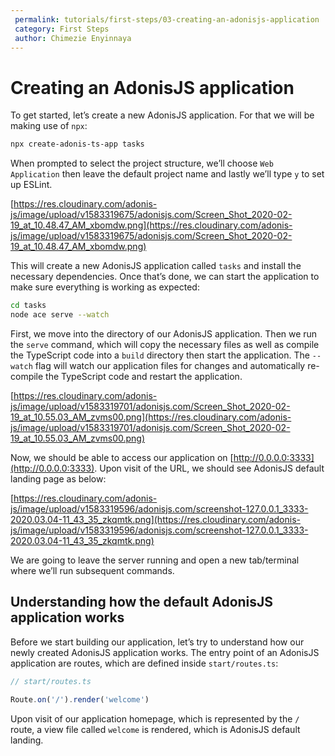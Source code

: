 ```yaml
---
 permalink: tutorials/first-steps/03-creating-an-adonisjs-application
 category: First Steps
 author: Chimezie Enyinnaya
---
```


# Creating an AdonisJS application

To get started, let’s create a new AdonisJS application. For that we will be making use of `npx`:

```bash
npx create-adonis-ts-app tasks
```

When prompted to select the project structure, we’ll choose `Web Application` then leave the default project name and lastly we’ll type `y` to set up ESLint.

[https://res.cloudinary.com/adonis-js/image/upload/v1583319675/adonisjs.com/Screen_Shot_2020-02-19_at_10.48.47_AM_xbomdw.png](https://res.cloudinary.com/adonis-js/image/upload/v1583319675/adonisjs.com/Screen_Shot_2020-02-19_at_10.48.47_AM_xbomdw.png)

This will create a new AdonisJS application called `tasks` and install the necessary dependencies. Once that’s done, we can start the application to make sure everything is working as expected:

```bash
cd tasks
node ace serve --watch
```

First, we move into the directory of our AdonisJS application. Then we run the `serve` command, which will copy the necessary files as well as compile the TypeScript code into a `build`  directory then start the application. The `--watch` flag will watch our application files for changes and automatically re-compile the TypeScript code and restart the application.

[https://res.cloudinary.com/adonis-js/image/upload/v1583319701/adonisjs.com/Screen_Shot_2020-02-19_at_10.55.03_AM_zvms00.png](https://res.cloudinary.com/adonis-js/image/upload/v1583319701/adonisjs.com/Screen_Shot_2020-02-19_at_10.55.03_AM_zvms00.png)

Now, we should be able to access our application on [http://0.0.0.0:3333](http://0.0.0.0:3333). Upon visit of the URL, we should see AdonisJS default landing page as below:

[https://res.cloudinary.com/adonis-js/image/upload/v1583319596/adonisjs.com/screenshot-127.0.0.1_3333-2020.03.04-11_43_35_zkqmtk.png](https://res.cloudinary.com/adonis-js/image/upload/v1583319596/adonisjs.com/screenshot-127.0.0.1_3333-2020.03.04-11_43_35_zkqmtk.png)

We are going to leave the server running and open a new tab/terminal where we’ll run subsequent commands.

## Understanding how the default AdonisJS application works

Before we start building our application, let’s try to understand how our newly created AdonisJS application works. The entry point of an AdonisJS application are routes, which are defined inside `start/routes.ts`:

```ts
// start/routes.ts

Route.on('/').render('welcome')
```

Upon visit of our application homepage, which is represented by the `/` route, a view file called `welcome` is rendered, which is AdonisJS default landing.
